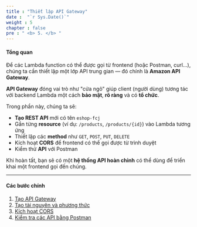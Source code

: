 ```yaml
---
title : "Thiết lập API Gateway"
date :  "`r Sys.Date()`" 
weight : 5
chapter : false
pre : " <b> 5. </b> "
---
```


#### **Tổng quan**

Để các Lambda function có thể được gọi từ frontend (hoặc Postman, curl...), chúng ta cần thiết lập một lớp API trung gian — đó chính là **Amazon API Gateway**.

**API Gateway** đóng vai trò như "cửa ngõ" giúp client (người dùng) tương tác với backend Lambda một cách **bảo mật**, **rõ ràng** và có **tổ chức**.

Trong phần này, chúng ta sẽ:

- **Tạo REST API** mới có tên `eshop-fcj`
- Gắn từng **resource** (ví dụ: `/products`, `/products/{id}`) vào Lambda tương ứng
- Thiết lập các **method** như `GET`, `POST`, `PUT`, `DELETE`
- Kích hoạt **CORS** để frontend có thể gọi được từ trình duyệt
- Kiểm thử **API** với Postman

Khi hoàn tất, bạn sẽ có một **hệ thống API hoàn chỉnh** có thể dùng để triển khai một frontend gọi đến chúng.

---


#### Các bước chính

1. [Tạo API Gateway](5.1-create-api-gateway/)
2. [Tạo tài nguyên và phương thức](5.2-create-resource-and-method/)
3. [Kích hoạt CORS](5.3-enable-cros/)
4. [Kiểm tra các API bằng Postman](5.4-test-apis-with-postman/)
